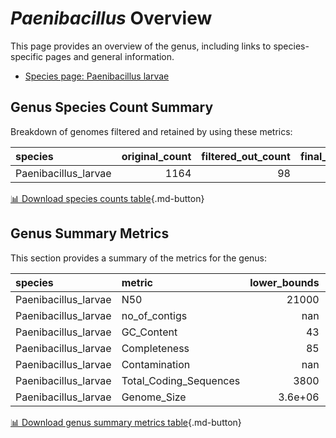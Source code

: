 # *Paenibacillus* Overview
This page provides an overview of the genus, including links to species-specific pages and general information.

- [Species page: Paenibacillus larvae](Paenibacillus_larvae/index.md)
## Genus Species Count Summary
Breakdown of genomes filtered and retained by using these metrics:

| species              |   original_count |   filtered_out_count |   final_count |
|:---------------------|-----------------:|---------------------:|--------------:|
| Paenibacillus_larvae |             1164 |                   98 |          1066 |


[📊 Download species counts table](species_counts.csv){.md-button}
## Genus Summary Metrics
This section provides a summary of the metrics for the genus:

| species              | metric                 |   lower_bounds |   upper_bounds |
|:---------------------|:-----------------------|---------------:|---------------:|
| Paenibacillus_larvae | N50                    |    21000       |      nan       |
| Paenibacillus_larvae | no_of_contigs          |      nan       |      800       |
| Paenibacillus_larvae | GC_Content             |       43       |       46       |
| Paenibacillus_larvae | Completeness           |       85       |      nan       |
| Paenibacillus_larvae | Contamination          |      nan       |        4       |
| Paenibacillus_larvae | Total_Coding_Sequences |     3800       |     5300       |
| Paenibacillus_larvae | Genome_Size            |        3.6e+06 |        4.8e+06 |


[📊 Download genus summary metrics table](genus_summary_metrics.csv){.md-button}
